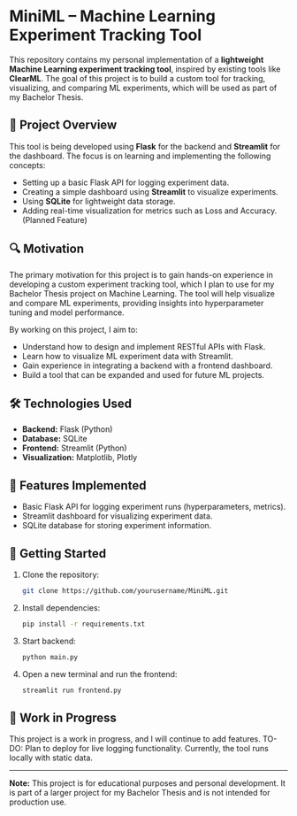# MiniML – Machine Learning Experiment Tracking Tool

This repository contains my personal implementation of a **lightweight Machine Learning experiment tracking tool**, inspired by existing tools like **ClearML**. The goal of this project is to build a custom tool for tracking, visualizing, and comparing ML experiments, which will be used as part of my Bachelor Thesis.

## 📄 **Project Overview**

This tool is being developed using **Flask** for the backend and **Streamlit** for the dashboard. The focus is on learning and implementing the following concepts:
- Setting up a basic Flask API for logging experiment data.
- Creating a simple dashboard using **Streamlit** to visualize experiments.
- Using **SQLite** for lightweight data storage.
- Adding real-time visualization for metrics such as Loss and Accuracy. (Planned Feature)

## 🔍 **Motivation**
The primary motivation for this project is to gain hands-on experience in developing a custom experiment tracking tool, which I plan to use for my Bachelor Thesis project on Machine Learning. The tool will help visualize and compare ML experiments, providing insights into hyperparameter tuning and model performance.

By working on this project, I aim to:

- Understand how to design and implement RESTful APIs with Flask.
- Learn how to visualize ML experiment data with Streamlit.
- Gain experience in integrating a backend with a frontend dashboard.
- Build a tool that can be expanded and used for future ML projects.

## 🛠 **Technologies Used**

- **Backend:** Flask (Python)  
- **Database:** SQLite  
- **Frontend:** Streamlit (Python)  
- **Visualization:** Matplotlib, Plotly

## 🌟 **Features Implemented**

- Basic Flask API for logging experiment runs (hyperparameters, metrics).
- Streamlit dashboard for visualizing experiment data.
- SQLite database for storing experiment information.

## 🚀 **Getting Started**

1. Clone the repository:
   ```bash
   git clone https://github.com/yourusername/MiniML.git
2. Install dependencies: 
    ```bash 
    pip install -r requirements.txt
3. Start backend: 
    ```bash
    python main.py
4. Open a new terminal and run the frontend: 
    ```bash
    streamlit run frontend.py

## 🔧 **Work in Progress**

This project is a work in progress, and I will continue to add features.
TO-DO: Plan to deploy for live logging functionality. Currently, the tool runs locally with static data.

---

**Note:** This project is for educational purposes and personal development. It is part of a larger project for my Bachelor Thesis and is not intended for production use.
